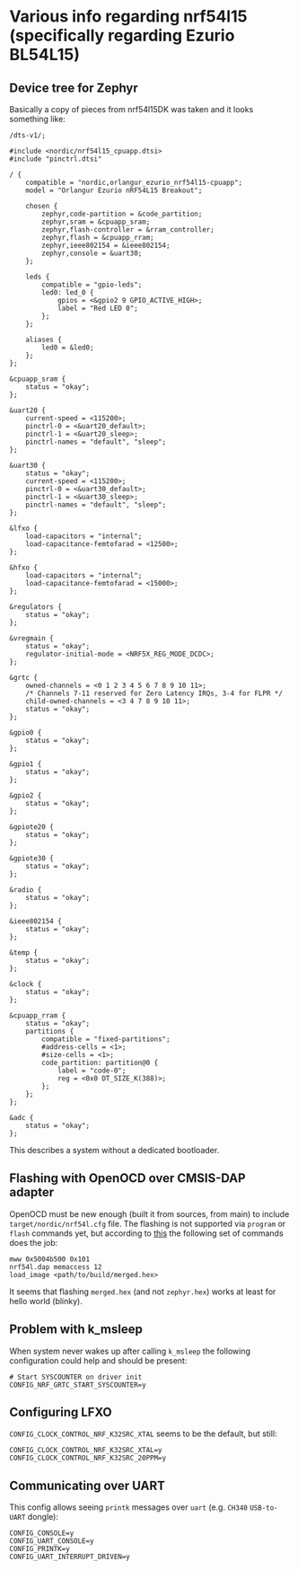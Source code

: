 # Various info regarding nrf54l15 (specifically regarding Ezurio BL54L15)

## Device tree for Zephyr
Basically a copy of pieces from nrf54l15DK was taken and it looks something like:

```dts
/dts-v1/;

#include <nordic/nrf54l15_cpuapp.dtsi>
#include "pinctrl.dtsi"

/ {
	compatible = "nordic,orlangur_ezurio_nrf54l15-cpuapp";
	model = "Orlangur Ezurio nRF54L15 Breakout";

	chosen {
		zephyr,code-partition = &code_partition;
		zephyr,sram = &cpuapp_sram;
		zephyr,flash-controller = &rram_controller;
		zephyr,flash = &cpuapp_rram;
		zephyr,ieee802154 = &ieee802154;
		zephyr,console = &uart30;
	};

	leds {
		compatible = "gpio-leds";
		led0: led_0 {
			gpios = <&gpio2 9 GPIO_ACTIVE_HIGH>;
			label = "Red LED 0";
		};
	};

	aliases {
		led0 = &led0;
	};
};

&cpuapp_sram {
	status = "okay";
};

&uart20 {
	current-speed = <115200>;
	pinctrl-0 = <&uart20_default>;
	pinctrl-1 = <&uart20_sleep>;
	pinctrl-names = "default", "sleep";
};

&uart30 {
	status = "okay";
	current-speed = <115200>;
	pinctrl-0 = <&uart30_default>;
	pinctrl-1 = <&uart30_sleep>;
	pinctrl-names = "default", "sleep";
};

&lfxo {
	load-capacitors = "internal";
	load-capacitance-femtofarad = <12500>;
};

&hfxo {
	load-capacitors = "internal";
	load-capacitance-femtofarad = <15000>;
};

&regulators {
	status = "okay";
};

&vregmain {
	status = "okay";
	regulator-initial-mode = <NRF5X_REG_MODE_DCDC>;
};

&grtc {
	owned-channels = <0 1 2 3 4 5 6 7 8 9 10 11>;
	/* Channels 7-11 reserved for Zero Latency IRQs, 3-4 for FLPR */
	child-owned-channels = <3 4 7 8 9 10 11>;
	status = "okay";
};

&gpio0 {
	status = "okay";
};

&gpio1 {
	status = "okay";
};

&gpio2 {
	status = "okay";
};

&gpiote20 {
	status = "okay";
};

&gpiote30 {
	status = "okay";
};

&radio {
	status = "okay";
};

&ieee802154 {
	status = "okay";
};

&temp {
	status = "okay";
};

&clock {
	status = "okay";
};

&cpuapp_rram {
	status = "okay";
	partitions {
		compatible = "fixed-partitions";
		#address-cells = <1>;
		#size-cells = <1>;
		code_partition: partition@0 {
			label = "code-0";
			reg = <0x0 DT_SIZE_K(388)>;
		};
	};
};

&adc {
	status = "okay";
};
```

This describes a system without a dedicated bootloader.

## Flashing with OpenOCD over CMSIS-DAP adapter
OpenOCD must be new enough (built it from sources, from main) to include `target/nordic/nrf54l.cfg` file.
The flashing is not supported via `program` or `flash` commands yet, but according to [this](https://review.openocd.org/c/openocd/+/8609/1?tab=comments)
the following set of commands does the job:
```
mww 0x5004b500 0x101
nrf54l.dap memaccess 12
load_image <path/to/build/merged.hex>
```

It seems that flashing `merged.hex` (and not `zephyr.hex`) works at least for hello world (blinky).

## Problem with k_msleep
When system never wakes up after calling `k_msleep` the following configuration could help and
should be present:

```
# Start SYSCOUNTER on driver init
CONFIG_NRF_GRTC_START_SYSCOUNTER=y
```

## Configuring LFXO
`CONFIG_CLOCK_CONTROL_NRF_K32SRC_XTAL` seems to be the default, but still:

```
CONFIG_CLOCK_CONTROL_NRF_K32SRC_XTAL=y
CONFIG_CLOCK_CONTROL_NRF_K32SRC_20PPM=y
```

## Communicating over UART
This config allows seeing `printk` messages over `uart` (e.g. `CH340` `USB-to-UART` dongle):

```
CONFIG_CONSOLE=y
CONFIG_UART_CONSOLE=y
CONFIG_PRINTK=y
CONFIG_UART_INTERRUPT_DRIVEN=y
```
